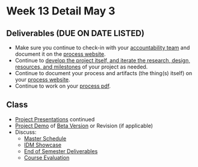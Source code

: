 # Week 13 Detail May 3

## Deliverables \(DUE ON DATE LISTED\)

* Make sure you continue to check-in with your [accountability team](../assignments/accountability_partner.md) and document it on the [process website](../website.md).
* Continue to [develop the project itself, and iterate the research, design, resources, and milestones](../project_plan/) of your project as needed.
* Continue to document your process and artifacts \(the thing\(s\) itself\) on your [process website](../website.md).
* Continue to work on your [process pdf](../end_of_semester_deliverables/pdf_or_book.md).

## Class

* [Project Presentations](../critiques-demos-presentations-and-exhibition/project-presentation.md) continued
* [Project Demo](../critiques-demos-presentations-and-exhibition/project_demo.md) of [Beta Version](../project_plan/project_versions.md) or Revision \(if applicable\)
* Discuss: 
  * [Master Schedule](./)
  * [IDM Showcase ](../critiques-demos-presentations-and-exhibition/idm_showcase.md)
  * [End of Semester Deliverables](../end_of_semester_deliverables/)
  * [Course Evaluation](../assignments/course_evaluation.md)

